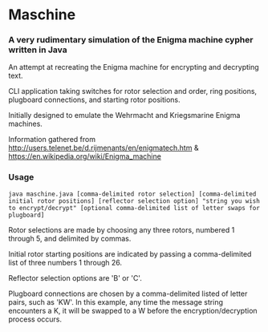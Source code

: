 # Maschine
### A very rudimentary simulation of the Enigma machine cypher written in Java

An attempt at recreating the Enigma machine for encrypting and decrypting text.

CLI application taking switches for rotor selection and order, ring positions, plugboard connections, and starting rotor positions.

Initially designed to emulate the Wehrmacht and Kriegsmarine Enigma machines.

Information gathered from http://users.telenet.be/d.rijmenants/en/enigmatech.htm & https://en.wikipedia.org/wiki/Enigma_machine

### Usage
`java maschine.java [comma-delimited rotor selection] [comma-delimited initial rotor positions] [reflector selection option] "string you wish to encrypt/decrypt" [optional comma-delimited list of letter swaps for plugboard]`

Rotor selections are made by choosing any three rotors, numbered 1 through 5, and delimited by commas.

Initial rotor starting positions are indicated by passing a comma-delimited list of three numbers 1 through 26.

Reflector selection options are 'B' or 'C'.

Plugboard connections are chosen by a comma-delimited listed of letter pairs, such as 'KW'. In this example, any time the message string encounters a K, it will be swapped to a W before the encryption/decryption process occurs.
